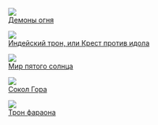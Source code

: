 ![](/books/sf_heroic/Андрей%20Посняков/Демоны%20огня.jpg)  
[Демоны огня](/books/sf_heroic/Андрей%20Посняков/Демоны%20огня)

![](/books/sf_heroic/Андрей%20Посняков/Индейский%20трон,%20или%20Крест%20против%20идола.jpg)  
[Индейский трон, или Крест против идола](/books/sf_heroic/Андрей%20Посняков/Индейский%20трон,%20или%20Крест%20против%20идола)

![](/books/sf_heroic/Андрей%20Посняков/Мир%20пятого%20солнца.jpg)  
[Мир пятого солнца](/books/sf_heroic/Андрей%20Посняков/Мир%20пятого%20солнца)

![](/books/sf_heroic/Андрей%20Посняков/Сокол%20Гора.jpg)  
[Сокол Гора](/books/sf_heroic/Андрей%20Посняков/Сокол%20Гора)

![](/books/sf_heroic/Андрей%20Посняков/Трон%20фараона.jpg)  
[Трон фараона](/books/sf_heroic/Андрей%20Посняков/Трон%20фараона)

